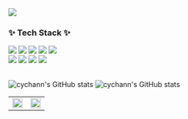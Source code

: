 <img src="https://capsule-render.vercel.app/api?type=Venom&color=auto&height=300&section=header&text=Hi%20there!%20I'm%20YooChan%20Choi&fontSize=50&fontColor=black" />

<h3>✨ Tech Stack ✨</h3>  
<div>
  <img src="https://img.shields.io/badge/JavaScript-F7DF1E?style=flat&logo=JavaScript&logoColor=white">
  <img src="https://img.shields.io/badge/React-61DAFB?style=flat&logo=React&logoColor=white">
  <img src="https://img.shields.io/badge/Vue.js-4FC08D?style=flat&logo=Vue.js&logoColor=white">
  <img src="https://img.shields.io/badge/Nuxt.js-00DC82?style=flat&logo=Nuxt.js&logoColor=white">
  <img src="https://img.shields.io/badge/Typescript-3178C6?style=flat&logo=Typescript&logoColor=white">
</div>
<div>
  <img src="https://img.shields.io/badge/Python-3776AB?style=flat&logo=Python&logoColor=white">
  <img src="https://img.shields.io/badge/Django-092E20?style=flat&logo=Django&logoColor=white">
  <img src="https://img.shields.io/badge/MySQL-4479A1?style=flat&logo=MySQL&logoColor=white">
  <img src="https://img.shields.io/badge/AWS-232F3E?style=flat&logo=Amazon Web Services&logoColor=white">
</div>

</br> 

  ![cychann's GitHub stats](https://github-readme-stats.vercel.app/api?username=cychann&show_icons=true&count_private=true)
  ![cychann's GitHub stats](https://github-readme-stats.vercel.app/api/top-langs/?username=cychann&layout=compact)
<table>
  <tr>
    <td>
      <img src="https://github-readme-stats.vercel.app/api?username=cychann&show_icons=true&count_private=true" style="width: 100%;">
    </td>
    <td>
      <img src="https://github-readme-stats.vercel.app/api/top-langs/?username=cychann&layout=compact" style="width: 100%;">
    </td>
  </tr>
</table>
